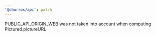```yaml
---
'@churros/api': patch
---
```


PUBLIC_API_ORIGIN_WEB was not taken into account when computing Pictured.pictureURL
